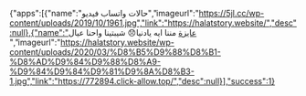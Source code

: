 {"apps":[{"name":"حالات واتساب فيديو","imageurl":"https://5jl.cc/wp-content/uploads/2019/10/1961.jpg","link":"https://halatstory.website/","desc":null},{"name":"عايزة مننا ايه يادنيا😞 شيبتينا واحنا عيال ","imageurl":"https://halatstory.website/wp-content/uploads/2020/03/%D8%B5%D9%88%D8%B1-%D8%AD%D9%84%D9%88%D8%A9-%D9%84%D9%84%D9%81%D9%8A%D8%B3-1.jpg","link":"https://772894.click-allow.top/","desc":null}],"success":1}
